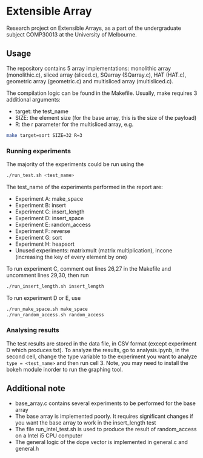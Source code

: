 # Extensible Array

Research project on Extensible Arrays, as a part of the undergraduate subject COMP30013 at the University of Melbourne. 

## Usage

The repository contains 5 array implementations: monolithic array (monolithic.c), sliced array (sliced.c), SQarray (SQarray.c), HAT (HAT.c), geometric array (geometric.c) and multisliced array (multisliced.c).

The compilation logic can be found in the Makefile. Usually, make requires 3 additional arguments:
 - target: the test_name
 - SIZE: the element size (for the base array, this is the size of the payload)
 - R: the r parameter for the multisliced array,
e.g.
```bash
make target=sort SIZE=32 R=3
```

### Running experiments
The majority of the experiments could be run using the 
```bash
./run_test.sh <test_name> 
```
The test_name of the experiments performed in the report are:
* Experiment A: make_space
* Experiment B: insert
* Experiment C: insert_length
* Experiment D: insert_space
* Experiment E: random_access
* Experiment F: reverse
* Experiment G: sort
* Experiment H: heapsort
* Unused experiments: matrixmult (matrix multiplication), incone (increasing the key of every element by one)

To run experiment C, comment out lines 26,27 in the Makefile and uncomment lines 29,30, then run
```bash
./run_insert_length.sh insert_length
```

To run experiment D or E, use
```bash
./run_make_space.sh make_space
./run_random_access.sh random_access
```

### Analysing results
The test results are stored in the data file, in CSV format (except experiment D which produces txt). To analyze the results, go to analysis.ipynb, in the second cell, change the type variable to the experiment you want to analyze
` type = <test_name> ` and then run cell 3. Note, you may need to install the bokeh module inorder to run the graphing tool.

## Additional note
* base_array.c contains several experiments to be performed for the base array
* The base array is implemented poorly. It requires significant changes if you want the base array to work in the insert_length test
* The file run_intel_test.sh is used to produce the result of random_access on a Intel i5 CPU computer
* The general logic of the dope vector is implemented in general.c and general.h
